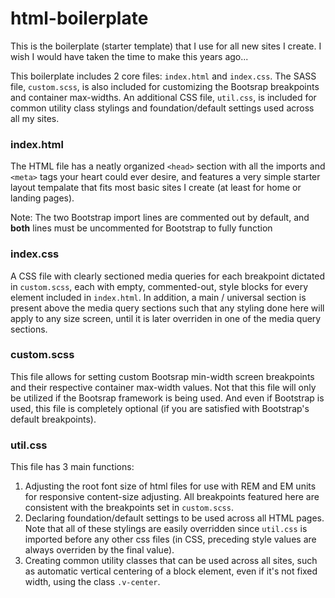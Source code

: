 # html-boilerplate
This is the boilerplate (starter template) that I use for all new sites I create. I wish I would have taken the time to make this years ago...

This boilerplate includes 2 core files: `index.html` and `index.css`. The SASS file, `custom.scss`, is also included for customizing the Bootsrap breakpoints and container max-widths. An additional CSS file, `util.css`, is included for common utility class stylings and foundation/default settings used across all my sites.

### index.html
The HTML file has a neatly organized `<head>` section with all the imports and `<meta>` tags your heart could ever desire, and features a very simple starter layout tempalate that fits most basic sites I create (at least for home or landing pages). 

Note: The two Bootstrap import lines are commented out by default, and **both** lines must be uncommented for Bootstrap to fully function

### index.css
A CSS file with clearly sectioned media queries for each breakpoint dictated in `custom.scss`, each with empty, commented-out, style blocks for every element included in `index.html`. In addition, a main / universal section is present above the media query sections such that any styling done here will apply to any size screen, until it is later overriden in one of the media query sections. 

### custom.scss
This file allows for setting custom Bootsrap min-width screen breakpoints and their respective container max-width values.
Not that this file will only be utilized if the Bootsrap framework is being used. And even if Bootstrap is used, this file is completely optional (if you are satisfied with Bootstrap's default breakpoints).

### util.css
This file has 3 main functions:
1. Adjusting the root font size of html files for use with REM and EM units for responsive content-size adjusting. All breakpoints featured here are consistent with the breakpoints set in `custom.scss`.
1. Declaring foundation/default settings to be used across all HTML pages. Note that all of these stylings are easily overridden since `util.css` is imported before any other css files (in CSS, preceding style values are always overriden by the final value).
1. Creating common utility classes that can be used across all sites, such as automatic vertical centering of a block element, even if it's not fixed width, using the class `.v-center`. 
